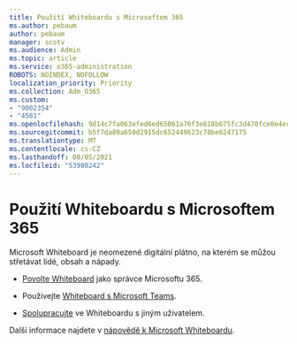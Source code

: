 ```yaml
---
title: Použití Whiteboardu s Microsoftem 365
ms.author: pebaum
author: pebaum
manager: scotv
ms.audience: Admin
ms.topic: article
ms.service: o365-administration
ROBOTS: NOINDEX, NOFOLLOW
localization_priority: Priority
ms.collection: Adm_O365
ms.custom:
- "9002354"
- "4581"
ms.openlocfilehash: 9d14c7fa063efed6ed65061a76f3e818b675fc3d470fce0e4ecc9fb5aa247a30
ms.sourcegitcommit: b5f7da89a650d2915dc652449623c78be6247175
ms.translationtype: MT
ms.contentlocale: cs-CZ
ms.lasthandoff: 08/05/2021
ms.locfileid: "53980242"
---
```

# <a name="use-whiteboard-with-microsoft-365"></a>Použití Whiteboardu s Microsoftem 365

Microsoft Whiteboard je neomezené digitální plátno, na kterém se můžou střetávat lidé, obsah a nápady. 

- [Povolte Whiteboard](https://support.office.com/article/d236aef8-fcdf-4b5e-b5d7-7f157461e920#bkmk_07) jako správce Microsoftu 365. 

- Používejte [Whiteboard s Microsoft Teams](https://support.microsoft.com/office/7a6e7218-e9dc-4ccc-89aa-b1a0bb9c31ee). 

- [Spolupracujte](https://support.office.com/article/d236aef8-fcdf-4b5e-b5d7-7f157461e920#bkmk_27) ve Whiteboardu s jiným uživatelem. 

Další informace najdete v [nápovědě k Microsoft Whiteboardu](https://support.office.com/article/d236aef8-fcdf-4b5e-b5d7-7f157461e920). 

